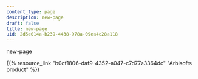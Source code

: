 ```yaml
---
content_type: page
description: new-page
draft: false
title: new-page
uid: 2d5e014a-b239-4438-978a-09ea4c28a118
---
```

new-page

{{% resource_link "b0cf1806-daf9-4352-a047-c7d77a3364dc" "Arbisofts product" %}}